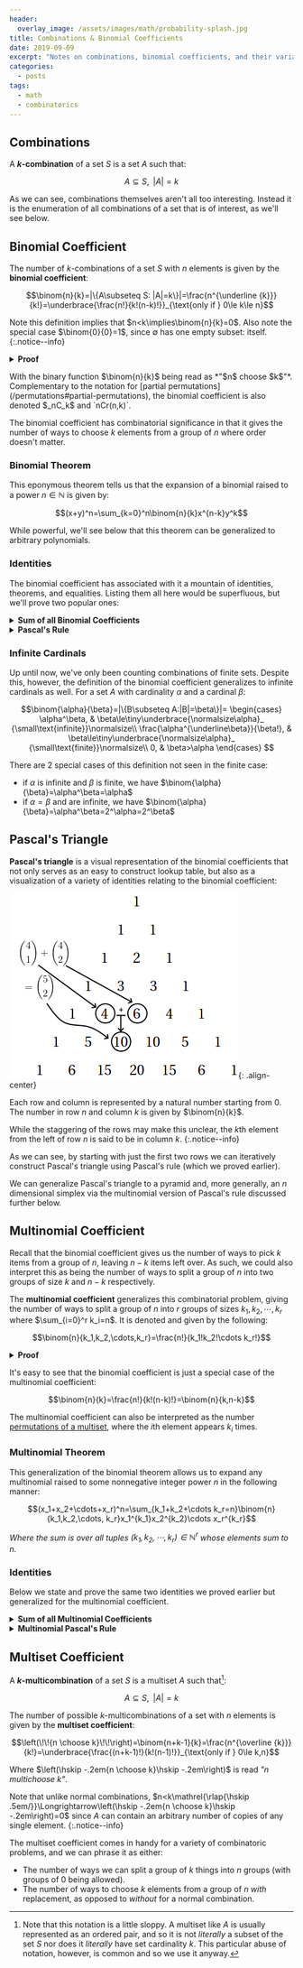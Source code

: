 ```yaml
---
header:
  overlay_image: /assets/images/math/probability-splash.jpg
title: Combinations & Binomial Coefficients
date: 2019-09-09
excerpt: "Notes on combinations, binomial coefficients, and their variants."
categories:
  - posts
tags: 
  - math
  - combinatorics
---
```


## Combinations
A **$k$-combination** of a set $S$ is a set $A$ such that:

$$A\subseteq S,\,\,\,|A|=k$$

As we can see, combinations themselves aren't all too interesting. Instead it is the enumeration of all combinations of a set that is of interest, as we'll see below.

<!--more-->

## Binomial Coefficient
The number of $k$-combinations of a set $S$ with $n$ elements is given by the **binomial coefficient**:

$$\binom{n}{k}=|\{A\subseteq S: |A|=k\}|=\frac{n^{\underline {k}}}{k!}=\underbrace{\frac{n!}{k!(n-k)!}}_{\text{only if } 0\le k\le n}$$

Note this definition implies that $n<k\implies\binom{n}{k}=0$. Also note the special case $\binom{0}{0}=1$, since $\emptyset$ has one empty subset: itself.
{:.notice--info}

<details class="bordered">
<summary><strong>Proof</strong></summary>
Note that the number of ways we can pick $k$ elements from $n$ is given by <a href="/principle-of-counting/">principle of counting</a>, resulting in the following falling factorial:

<!-- Note that the number of ways we can arrange $k$ elements from $n$ is given by <a href="the-basic-principle-of-counting">the principle of counting</a>: -->

$$n(n-1)(n-2)\cdots(n-k)=n^{\underline {k}}$$

However, this count includes all $k!$ <a href="/permutations">permutations</a> of each possible choice of $k$ elements. So, to get the count of distinct sets of $k$ elements, we simply divide by $k!$:

$$\binom{n}{k}=\frac{n^{\underline {k}}}{k!}$$

Further, recalling the identity $n^{\underline {k}}=\frac{n!}{(n-k)!}$ and stipulating that $0\le k\le n$, as the factorial is not defined for negative integers, we have:

$$\frac{n^{\underline {k}}}{k!}=\frac{n!}{k!(n-k)!}$$

</details>
<p></p>
With the binary function $\binom{n}{k}$ being read as *"$n$ choose $k$"*. Complementary to the notation for [partial permutations](/permutations#partial-permutations), the binomial coefficient is also denoted $_nC_k$ and `nCr(n,k)`.

The binomial coefficient has combinatorial significance in that it gives the number of ways to choose $k$ elements from a group of $n$ where order doesn't matter.

### Binomial Theorem
This eponymous theorem tells us that the expansion of a binomial raised to a power $n\in\mathbb N$ is given by:

$$(x+y)^n=\sum_{k=0}^n\binom{n}{k}x^{n-k}y^k$$

While powerful, we'll see below that this theorem can be generalized to arbitrary polynomials.

### Identities
The binomial coefficient has associated with it a mountain of identities, theorems, and equalities. Listing them all here would be superfluous, but we'll prove two popular ones:

<details>
<summary><strong>Sum of all Binomial Coefficients</strong></summary>
The sum of all binomial coefficients for a given $n$ is given by:

$$\sum_{k=0}^n\binom{n}{k}=2^n$$

We can prove this directly via binomial theorem:

<!-- $$2^n=(1+1)^n=\sum_{k=0}^n\binom{n}{k}1^{n-k}1^k=\sum_{k=0}^n\binom{n}{k}$$ -->

$$\begin{align*}
2^n&=(1+1)^n\\
&=\sum_{k=0}^n\binom{n}{k}1^{n-k}1^k\\
&=\sum_{k=0}^n\binom{n}{k}
\end{align*}$$

This identity becomes even clearer when we recall that $\binom{n}{k}$ gives the number of $k$ sized subsets of a set $S$ with $n$ elements. And so summing the number of subsets from $0$ to $n$ gives us the number of all subsets of an $n$ element set, or the size of its power set:

$$|\mathcal{P}(S)|=2^n$$

</details>

<details>
<summary><strong>Pascal's Rule</strong></summary>
Pascal's rule is the following recurrence relation:

$$\binom{n-1}{k}+\binom{n-1}{k-1}=\binom{n}{k}$$

We can prove this via the following chain of equalities:

$$\begin{align*}
\binom{n-1}{k}+\binom{n-1}{k-1}&=\frac{(n-1)!}{k!(n-k-1)!}+\frac{(n-1)!}{(k-1)!(n-1-k+1)!}\tag{def. of binomial coefficient}\\
&=(n-1)!\left(\frac{1}{k!(n-k-1)!}+\frac{1}{(k-1)!(n-k)!}\right)\tag{algebra}\\
&=(n-1)!\left(\frac{n-k}{k!(n-k)!}+\frac{k}{k!(n-k)!}\right)\tag{$(n+1)!=(n+1)\cdot n!$}\\
&=(n-1)!\left(\frac{n}{k!(n-k)!}\right)\tag{algebra}\\
&=\frac{n!}{k!(n-k)!}=\binom{n}{k}\tag{def. of binomial coefficient}

\end{align*}$$

Note an alternate form of this identity is given by increasing both $n$ and $k$ by $1$:

$$\binom{n}{k+1}+\binom{n}{k}=\binom{n+1}{k+1}$$

As we'll see in the next section, this identity provides the basis for a particularly interesting visualization of the binomial coefficient.
</details>

<!-- fib, hyperfactorial -->

### Infinite Cardinals
Up until now, we've only been counting combinations of finite sets. Despite this, however, the definition of the binomial coefficient generalizes to infinite cardinals as well. For a set $A$ with cardinality $\alpha$ and a cardinal $\beta$:

$$\binom{\alpha}{\beta}=|\{B\subseteq A:|B|=\beta\}|=
  \begin{cases}
     \alpha^\beta, & \beta\le\tiny\underbrace{\normalsize\alpha}_ {\small\text{infinite}}\normalsize\\
     \frac{\alpha^{\underline\beta}}{\beta!}, & \beta\le\tiny\underbrace{\normalsize\alpha}_ {\small\text{finite}}\normalsize\\
     0, & \beta>\alpha
  \end{cases}
$$

<!-- $$\binom{\alpha}{\beta}=|\{B\subseteq A:|B|=\beta\}|=
  \begin{cases}
     \alpha^\beta, & \beta\le\alpha\wedge\aleph_0\le\alpha\\
     \frac{\alpha^{\underline\beta}}{\beta!}, & \beta\le\alpha\le\aleph_0\\
     0, & \beta>\alpha
  \end{cases}
$$ -->

There are 2 special cases of this definition not seen in the finite case:
- if $\alpha$ is infinite and $\beta$ is finite, we have $\binom{\alpha}{\beta}=\alpha^\beta=\alpha$
- if $\alpha=\beta$ and are infinite, we have $\binom{\alpha}{\beta}=\alpha^\beta=2^\alpha=2^\beta$

<!-- ### generalization over complexes C (also over negative integers) maintains binomial theorem -->

## Pascal's Triangle
**Pascal's triangle** is a visual representation of the binomial coefficients that not only serves as an easy to construct lookup table, but also as a visualization of a variety of identities relating to the binomial coefficient:

![pascal](/assets/images/math/pascals-rule.png){: .align-center}

Each row and column is represented by a natural number starting from $0$. The number in row $n$ and column $k$ is given by $\binom{n}{k}$.

While the staggering of the rows may make this unclear, the $k$th element from the left of row $n$ is said to be in column $k$.
{:.notice--info}

As we can see, by starting with just the first two rows we can iteratively construct Pascal's triangle using Pascal's rule (which we proved earlier).

We can generalize Pascal's triangle to a pyramid and, more generally, an $n$ dimensional simplex via the multinomial version of Pascal's rule discussed further below.

<!-- fib identity shallow -->

## Multinomial Coefficient
Recall that the binomial coefficient gives us the number of ways to pick $k$ items from a group of $n$, leaving $n-k$ items left over. As such, we could also interpret this as being the number of ways to split a group of $n$ into two groups of size $k$ and $n-k$ respectively.

The **multinomial coefficient** generalizes this combinatorial problem, giving the number of ways to split a group of $n$ into $r$ groups of sizes $k_1,k_2,\cdots,k_r$ where $\sum_{i=0}^r k_i=n$. It is denoted and given by the following:

$$\binom{n}{k_1,k_2,\cdots,k_r}=\frac{n!}{k_1!k_2!\cdots k_r!}$$

<details class="bordered">
<summary><strong>Proof</strong></summary>
We have $n$ choose $k_1$ combinations for the first group, $n-k_1$ choose $k_2$ for the second, and so on. The principle of counting tells us then that the number is:

$$\binom{n}{k_1}\binom{n-k_1}{k_2}\cdots\binom{n-k_1-k_2-\cdots k_{r-1}}{k_r}$$

This gives us a sort of telescoping product where we can cancel out the previous denominator with the next numerator leaving us with:

$\require{cancel}$

$$\frac{n!}{k_1!\cancel{(n-k_1)!}}\frac{\cancel{(n-k_1)!}}{k_2!\cancel{(n-k_1-k_2)!}}\cdots\frac{\cancel{(n-k_1-\cdots-k_{r-1})!}}{0!k_r!}=\frac{n!}{k_1!k_2!\cdots k_r!}$$

</details>
<p></p>
It's easy to see that the binomial coefficient is just a special case of the multinomial coefficient:

$$\binom{n}{k}=\frac{n!}{k!(n-k)!}=\binom{n}{k,n-k}$$

<!-- =\binom{n}{k_1,k_2} -->
The multinomial coefficient can also be interpreted as the number [permutations of a multiset](/permutations#multiset-permutations), where the $i$th element appears $k_i$ times.

### Multinomial Theorem
This generalization of the binomial theorem allows us to expand any multinomial raised to some nonnegative integer power $n$ in the following manner:

$$(x_1+x_2+\cdots+x_r)^n=\sum_{k_1+k_2+\cdots k_r=n}\binom{n}{k_1,k_2,\cdots, k_r}x_1^{k_1}x_2^{k_2}\cdots x_r^{k_r}$$

*Where the sum is over all tuples $(k_1,k_2,\cdots,k_r)\in\mathbb{N}^r$ whose elements sum to $n$.*

### Identities
Below we state and prove the same two identities we proved earlier but generalized for the multinomial coefficient.

<details>
<summary><strong>Sum of all Multinomial Coefficients</strong></summary>
The sum of all multinomial coefficients with $r$ terms for a given $n$ is:

$$\sum_{k_1+k_2+\cdots k_r=n}\binom{n}{k_1,k_2,\cdots,k_r}=r^n$$

Analogous to the binomial case, we can prove this directly via multinomial theorem:

$$\begin{align*}
r^n&=(1+1+\cdots+1)^n\\
&=\sum_{k_1+k_2+\cdots k_r=n}\binom{n}{k_1,k_2,\cdots, k_r}1^{k_1}1^{k_2}\cdots 1^{k_r}\\
&=\sum_{k_1+k_2+\cdots k_r=n}\binom{n}{k_1,k_2,\cdots, k_r}
\end{align*}$$
</details>

<details>
<summary><strong>Multinomial Pascal's Rule</strong></summary>
$$\begin{gather*}
\binom{n-1}{k_1-1,k_2,\cdots,k_r}+\binom{n-1}{k_1,k_2-1,\cdots,k_r}+\cdots+\binom{n-1}{k_1,k_2,\cdots,k_r-1}
\\=\binom{n}{k_1,k_2,\cdots,k_r}
\end{gather*}$$

We prove this in a similar way as the binomial case:

$$\begin{align*}
&\phantom{=}\binom{n-1}{k_1-1,k_2,\cdots,k_r}+\binom{n-1}{k_1,k_2-1,\cdots,k_r}+\cdots+\binom{n-1}{k_1,k_2,\cdots,k_r-1}\\
&=\frac{(n-1)!}{(k_1-1)!k_2!\cdots k_r!}+\frac{(n-1)!}{k_1!(k_2-1)!\cdots k_r!}+\cdots+\frac{(n-1)!}{k_1!k_2!\cdots (k_r-1)!}\\
&=(n-1)!\left(\frac{1}{(k_1-1)!k_2!\cdots k_r!}+\frac{1}{k_1!(k_2-1)!\cdots k_r!}+\cdots+\frac{1}{k_1!k_2!\cdots (k_r-1)!}\right)\\
&=(n-1)!\left(\frac{k_1}{k_1!k_2!\cdots k_r!}+\frac{k_2}{k_1!k_2!\cdots k_r!}+\cdots+\frac{k_r}{k_1!k_2!\cdots k_r!}\right)\\
&=(n-1)!\left(\frac{k_1+k_2+\cdots+k_r}{k_1!k_2!\cdots k_r!}\right)=(n-1)!\left(\frac{n}{k_1!k_2!\cdots k_r!}\right)\\
&=\frac{n!}{k_1!k_2!\cdots k_r!}=\binom{n}{k_1,k_2,\cdots,k_r}
\end{align*}$$

Using the multinomial coefficient and the recurrence relation above, we can create Pascal's pyramid for trinomials or, more generally, Pascal's simplex for some arbitrary number of dimensions.
</details>

## Multiset Coefficient
A **$k$-multicombination** of a set $S$ is a multiset $A$ such that[^f1]:

$$A\subseteq S,\,\,\,|A|=k$$

The number of possible $k$-multicombinations of a set with $n$ elements is given by the **multiset coefficient**:

$$\left(\!\!{n \choose k}\!\!\right)=\binom{n+k-1}{k}=\frac{n^{\overline {k}}}{k!}=\underbrace{\frac{(n+k-1)!}{k!(n-1)!}}_{\text{only if } 0\le k,n}$$

Where $\left(\hskip -.2em{n \choose k}\hskip -.2em\right)$ is read *"$n$ multichoose $k$"*.

Note that unlike normal combinations, $n<k\mathrel{\rlap{\hskip .5em/}}\Longrightarrow\left(\hskip -.2em{n \choose k}\hskip -.2em\right)=0$ since $A$ can contain an arbitrary number of copies of any single element.
{:.notice--info}

The multiset coefficient comes in handy for a variety of combinatoric problems, and we can phrase it as either:

- The number of ways we can split a group of $k$ things into $n$ groups (with groups of $0$ being allowed).
- The number of ways to choose $k$ elements from a group of $n$ *with* replacement, as opposed to *without* for a normal combination.

<!-- https://en.wikipedia.org/wiki/Stars_and_bars_(combinatorics) -->

<!-- Just like with the normal binomial coefficient, a variety of identities can be proved with the multiset coefficient, such as the multiset version of Pascal's rule. We'll shelve the exploration of said identities however. -->

[^f1]: Note that this notation is a little sloppy. A multiset like $A$ is usually represented as an ordered pair, and so it is not *literally* a subset of the set $S$ nor does it *literally* have set cardinality $k$. This particular abuse of notation, however, is common and so we use it anyway.